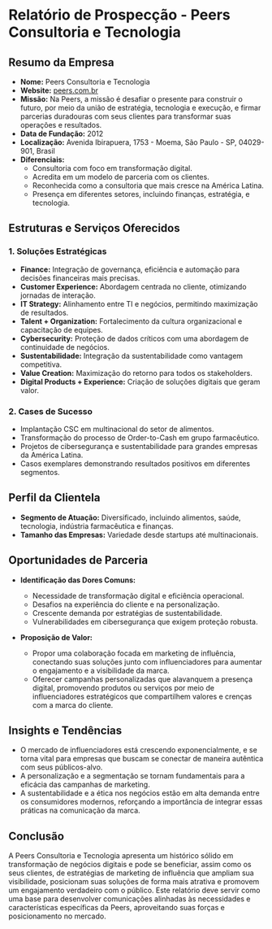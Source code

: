 # Relatório de Prospecção - Peers Consultoria e Tecnologia

## Resumo da Empresa
- **Nome:** Peers Consultoria e Tecnologia
- **Website:** [peers.com.br](https://peers.com.br)
- **Missão:** Na Peers, a missão é desafiar o presente para construir o futuro, por meio da união de estratégia, tecnologia e execução, e firmar parcerias duradouras com seus clientes para transformar suas operações e resultados.
- **Data de Fundação:** 2012
- **Localização:** Avenida Ibirapuera, 1753 - Moema, São Paulo - SP, 04029-901, Brasil
- **Diferenciais:**
  - Consultoria com foco em transformação digital.
  - Acredita em um modelo de parceria com os clientes.
  - Reconhecida como a consultoria que mais cresce na América Latina.
  - Presença em diferentes setores, incluindo finanças, estratégia, e tecnologia.

## Estruturas e Serviços Oferecidos
### 1. **Soluções Estratégicas**
   - **Finance:** Integração de governança, eficiência e automação para decisões financeiras mais precisas.
   - **Customer Experience:** Abordagem centrada no cliente, otimizando jornadas de interação.
   - **IT Strategy:** Alinhamento entre TI e negócios, permitindo maximização de resultados.
   - **Talent + Organization:** Fortalecimento da cultura organizacional e capacitação de equipes.
   - **Cybersecurity:** Proteção de dados críticos com uma abordagem de continuidade de negócios.
   - **Sustentabilidade:** Integração da sustentabilidade como vantagem competitiva.
   - **Value Creation:** Maximização do retorno para todos os stakeholders.
   - **Digital Products + Experience:** Criação de soluções digitais que geram valor.

### 2. **Cases de Sucesso**
   - Implantação CSC em multinacional do setor de alimentos.
   - Transformação do processo de Order-to-Cash em grupo farmacêutico.
   - Projetos de cibersegurança e sustentabilidade para grandes empresas da América Latina.
   - Casos exemplares demonstrando resultados positivos em diferentes segmentos.

## Perfil da Clientela
- **Segmento de Atuação:** Diversificado, incluindo alimentos, saúde, tecnologia, indústria farmacêutica e finanças.
- **Tamanho das Empresas:** Variedade desde startups até multinacionais.

## Oportunidades de Parceria
- **Identificação das Dores Comuns:**
  - Necessidade de transformação digital e eficiência operacional.
  - Desafios na experiência do cliente e na personalização.
  - Crescente demanda por estratégias de sustentabilidade.
  - Vulnerabilidades em cibersegurança que exigem proteção robusta.
  
- **Proposição de Valor:**
  - Propor uma colaboração focada em marketing de influência, conectando suas soluções junto com influenciadores para aumentar o engajamento e a visibilidade da marca.
  - Oferecer campanhas personalizadas que alavanquem a presença digital, promovendo produtos ou serviços por meio de influenciadores estratégicos que compartilhem valores e crenças com a marca do cliente.

## Insights e Tendências
- O mercado de influenciadores está crescendo exponencialmente, e se torna vital para empresas que buscam se conectar de maneira autêntica com seus públicos-alvo.
- A personalização e a segmentação se tornam fundamentais para a eficácia das campanhas de marketing.
- A sustentabilidade e a ética nos negócios estão em alta demanda entre os consumidores modernos, reforçando a importância de integrar essas práticas na comunicação da marca.

## Conclusão
A Peers Consultoria e Tecnologia apresenta um histórico sólido em transformação de negócios digitais e pode se beneficiar, assim como os seus clientes, de estratégias de marketing de influência que ampliam sua visibilidade, posicionam suas soluções de forma mais atrativa e promovem um engajamento verdadeiro com o público. Este relatório deve servir como uma base para desenvolver comunicações alinhadas às necessidades e características específicas da Peers, aproveitando suas forças e posicionamento no mercado.